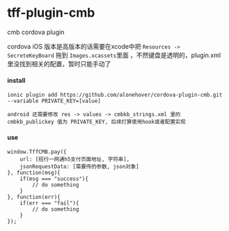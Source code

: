# tff-plugin-cmb
cmb cordova plugin

cordova iOS 版本是高版本的话需要在xcode中把 `Resources -> SecreteKeyBoard` 拖到 `Images.xcassets`里面 ，不然键盘是透明的，plugin.xml里没找到相关的配置，暂时只能手动了

#### install

```
ionic plugin add https://github.com/alonehover/cordova-plugin-cmb.git --variable PRIVATE_KEY=[value]

android 还需要修改 res -> values -> cmbkb_strings.xml 里的 cmbkb_publickey 值为 PRIVATE_KEY, 后续打算使用hook或者配置实现

```

#### use

````
window.TffCMB.pay({
    url: [招行一网通h5支付页面地址, 字符串],
    jsonRequestData: [需要传的参数, json对象]
}, function(msg){
    if(msg === "success"){
        // do something
    }
}, function(err){
    if(err === "fail"){
        // do something
    }
});
````
